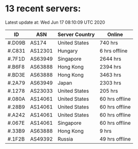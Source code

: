 # 13 recent servers:

Latest update at: Wed Jun 17 08:10:09 UTC 2020

| ID | ASN | Server Country | Online |
| -- | --- | -------------- | ------ |
| #.D09B | AS174 | United States | 740 hrs |
| #.C831 | AS12301 | Hungary | 6 hrs offline |
| #.7F1D | AS63949 | Singapore | 2644 hrs |
| #.B6F8 | AS63888 | Hong Kong | 2394 hrs |
| #.BD3E | AS63888 | Hong Kong | 3463 hrs |
| #.2A79 | AS63949 | Japan | 2303 hrs |
| #.1278 | AS23033 | United States | 205 hrs |
| #.080A | AS14061 | United States | 60 hrs offline |
| #.28B9 | AS14061 | United States | 60 hrs offline |
| #.A242 | AS14061 | United States | 60 hrs offline |
| #.067E | AS14061 | Singapore | 60 hrs offline |
| #.33B9 | AS63888 | Hong Kong | 9 hrs |
| #.1F2B | AS49392 | Russia | 49 hrs offline |

